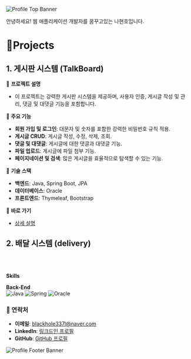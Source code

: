 ![Profile Top Banner](https://capsule-render.vercel.app/api?type=waving&color=gradient&height=240&section=header&text=Hyunho%20Na&fontAlign=15&fontAlignY=35&fontSize=40&fontColor=ffffff&desc=Web%20Backend%20Developer&descAlign=16&descAlignY=50&background=linear-gradient(to%20right,%20#6A0D91,%20#A020F0))

안녕하세요! 웹 애플리케이션 개발자를 꿈꾸고있는 나현호입니다.


# 📝Projects
## 1. 게시판 시스템 (TalkBoard)

🔹 **프로젝트 설명**
- 이 프로젝트는 강력한 게시판 시스템을 제공하며, 사용자 인증, 게시글 작성 및 관리, 댓글 및 대댓글 기능을 포함합니다.

🔹 **주요 기능**
- **회원 가입 및 로그인**: 대문자 및 숫자를 포함한 강력한 비밀번호 규칙 적용.
- **게시글 CRUD**: 게시글 작성, 수정, 삭제, 조회.
- **댓글 및 대댓글**: 게시글에 대한 댓글과 대댓글 기능.
- **파일 업로드**: 게시글에 파일 첨부 기능.
- **페이지네이션 및 검색**: 많은 게시글을 효율적으로 탐색할 수 있는 기능.

🔹 **기술 스택**
- **백엔드**: Java, Spring Boot, JPA
- **데이터베이스**: Oracle
- **프론트엔드**: Thymeleaf, Bootstrap

🔹 **바로 가기**
- [상세 설명](https://github.com/hyunhod/board) 

## 2. 배달 시스템 (delivery)


<br>
<br>
<p><b> Skills </b></p>
  
**Back-End**  
![Java](https://img.shields.io/badge/java-%23ED8B00.svg?style=for-the-badge&logo=openjdk&logoColor=white)
![Spring](https://img.shields.io/badge/spring-%236DB33F.svg?style=for-the-badge&logo=spring&logoColor=white)
![Oracle](https://img.shields.io/badge/Oracle-%23F80000.svg?style=for-the-badge&logo=oracle&logoColor=white)


### 🔗 연락처
- **이메일**: [blackhole337l@naver.com](mailto:blackhole337@naver.com)
- **LinkedIn**: [링크드인 프로필](https://linkedin.com)
- **GitHub**: [GitHub 프로필](https://github.com/your-profile)


![Profile Footer Banner](https://capsule-render.vercel.app/api?type=waving&color=gradient&height=100&section=footer&fontAlign=15&fontAlignY=60&fontSize=20&fontColor=ffffff&background=linear-gradient(to%20right,%20#6A0D91,%20#A020F0))



